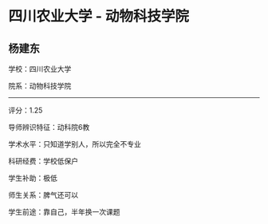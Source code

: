 # 四川农业大学 - 动物科技学院

## 杨建东

学校：四川农业大学

院系：动物科技学院

* * *

评分：1.25

导师辨识特征：动科院6教

学术水平：只知道学别人，所以完全不专业

科研经费：学校低保户

学生补助：极低

师生关系：脾气还可以

学生前途：靠自己，半年换一次课题